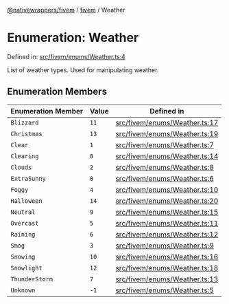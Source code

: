 [@nativewrappers/fivem](../../README.md) / [fivem](../README.md) / Weather

# Enumeration: Weather

Defined in: [src/fivem/enums/Weather.ts:4](https://github.com/nativewrappers/nativewrappers/blob/ef9379993d0b7126700360ea0bc0e228bd354e81/src/fivem/enums/Weather.ts#L4)

List of weather types. Used for manipulating weather.

## Enumeration Members

| Enumeration Member | Value | Defined in |
| ------ | ------ | ------ |
| <a id="blizzard"></a> `Blizzard` | `11` | [src/fivem/enums/Weather.ts:17](https://github.com/nativewrappers/nativewrappers/blob/ef9379993d0b7126700360ea0bc0e228bd354e81/src/fivem/enums/Weather.ts#L17) |
| <a id="christmas"></a> `Christmas` | `13` | [src/fivem/enums/Weather.ts:19](https://github.com/nativewrappers/nativewrappers/blob/ef9379993d0b7126700360ea0bc0e228bd354e81/src/fivem/enums/Weather.ts#L19) |
| <a id="clear"></a> `Clear` | `1` | [src/fivem/enums/Weather.ts:7](https://github.com/nativewrappers/nativewrappers/blob/ef9379993d0b7126700360ea0bc0e228bd354e81/src/fivem/enums/Weather.ts#L7) |
| <a id="clearing"></a> `Clearing` | `8` | [src/fivem/enums/Weather.ts:14](https://github.com/nativewrappers/nativewrappers/blob/ef9379993d0b7126700360ea0bc0e228bd354e81/src/fivem/enums/Weather.ts#L14) |
| <a id="clouds"></a> `Clouds` | `2` | [src/fivem/enums/Weather.ts:8](https://github.com/nativewrappers/nativewrappers/blob/ef9379993d0b7126700360ea0bc0e228bd354e81/src/fivem/enums/Weather.ts#L8) |
| <a id="extrasunny"></a> `ExtraSunny` | `0` | [src/fivem/enums/Weather.ts:6](https://github.com/nativewrappers/nativewrappers/blob/ef9379993d0b7126700360ea0bc0e228bd354e81/src/fivem/enums/Weather.ts#L6) |
| <a id="foggy"></a> `Foggy` | `4` | [src/fivem/enums/Weather.ts:10](https://github.com/nativewrappers/nativewrappers/blob/ef9379993d0b7126700360ea0bc0e228bd354e81/src/fivem/enums/Weather.ts#L10) |
| <a id="halloween"></a> `Halloween` | `14` | [src/fivem/enums/Weather.ts:20](https://github.com/nativewrappers/nativewrappers/blob/ef9379993d0b7126700360ea0bc0e228bd354e81/src/fivem/enums/Weather.ts#L20) |
| <a id="neutral"></a> `Neutral` | `9` | [src/fivem/enums/Weather.ts:15](https://github.com/nativewrappers/nativewrappers/blob/ef9379993d0b7126700360ea0bc0e228bd354e81/src/fivem/enums/Weather.ts#L15) |
| <a id="overcast"></a> `Overcast` | `5` | [src/fivem/enums/Weather.ts:11](https://github.com/nativewrappers/nativewrappers/blob/ef9379993d0b7126700360ea0bc0e228bd354e81/src/fivem/enums/Weather.ts#L11) |
| <a id="raining"></a> `Raining` | `6` | [src/fivem/enums/Weather.ts:12](https://github.com/nativewrappers/nativewrappers/blob/ef9379993d0b7126700360ea0bc0e228bd354e81/src/fivem/enums/Weather.ts#L12) |
| <a id="smog"></a> `Smog` | `3` | [src/fivem/enums/Weather.ts:9](https://github.com/nativewrappers/nativewrappers/blob/ef9379993d0b7126700360ea0bc0e228bd354e81/src/fivem/enums/Weather.ts#L9) |
| <a id="snowing"></a> `Snowing` | `10` | [src/fivem/enums/Weather.ts:16](https://github.com/nativewrappers/nativewrappers/blob/ef9379993d0b7126700360ea0bc0e228bd354e81/src/fivem/enums/Weather.ts#L16) |
| <a id="snowlight"></a> `Snowlight` | `12` | [src/fivem/enums/Weather.ts:18](https://github.com/nativewrappers/nativewrappers/blob/ef9379993d0b7126700360ea0bc0e228bd354e81/src/fivem/enums/Weather.ts#L18) |
| <a id="thunderstorm"></a> `ThunderStorm` | `7` | [src/fivem/enums/Weather.ts:13](https://github.com/nativewrappers/nativewrappers/blob/ef9379993d0b7126700360ea0bc0e228bd354e81/src/fivem/enums/Weather.ts#L13) |
| <a id="unknown"></a> `Unknown` | `-1` | [src/fivem/enums/Weather.ts:5](https://github.com/nativewrappers/nativewrappers/blob/ef9379993d0b7126700360ea0bc0e228bd354e81/src/fivem/enums/Weather.ts#L5) |
